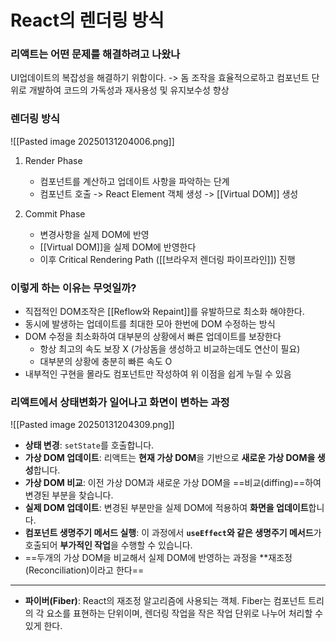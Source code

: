 # React의 렌더링 방식
### 리액트는 어떤 문제를 해결하려고 나왔나
UI업데이트의 복잡성을 해결하기 위함이다. ->  돔 조작을 효율적으로하고 컴포넌트 단위로 개발하여 코드의 가독성과 재사용성 및 유지보수성 향상

### 렌더링 방식

![[Pasted image 20250131204006.png]]

1. Render Phase
	- 컴포넌트를 계산하고 업데이트 사항을 파악하는 단계
	- 컴포넌트 호출 -> React Element 객체 생성 -> [[Virtual DOM]] 생성

2. Commit Phase
	- 변경사항을 실제 DOM에 반영
	- [[Virtual DOM]]을 실제 DOM에 반영한다
	- 이후 Critical Rendering Path ([[브라우저 렌더링 파이프라인]]) 진행


### 이렇게 하는 이유는 무엇일까?
- 직접적인 DOM조작은 [[Reflow와 Repaint]]를 유발하므로 최소화 해야한다.
- 동시에 발생하는 업데이트를 최대한 모아 한번에 DOM 수정하는 방식
- DOM 수정을 최소화하여 대부분의 상황에서 빠른 업데이트를 보장한다 
	- 항상 최고의 속도 보장 X (가상돔을 생성하고 비교하는데도 연산이 필요)
	- 대부분의 상황에 충분히 빠른 속도 O
- 내부적인 구현을 몰라도 컴포넌트만 작성하여 위 이점을 쉽게 누릴 수 있음


### 리액트에서 상태변화가 일어나고 화면이 변하는 과정
![[Pasted image 20250131204309.png]]

- **상태 변경**: `setState`를 호출합니다.
- **가상 DOM 업데이트**: 리액트는 **현재 가상 DOM**을 기반으로 **새로운 가상 DOM을 생성**합니다.
- **가상 DOM 비교**: 이전 가상 DOM과 새로운 가상 DOM을 ==비교(diffing)==하여 변경된 부분을 찾습니다.
- **실제 DOM 업데이트**: 변경된 부분만을 실제 DOM에 적용하여 **화면을 업데이트**합니다.
- **컴포넌트 생명주기 메서드 실행**: 이 과정에서 **`useEffect`와 같은 생명주기 메서드**가 호출되어 **부가적인 작업**을 수행할 수 있습니다.
- ==두개의 가상 DOM을 비교해서 실제 DOM에 반영하는 과정을 **재조정(Reconciliation)이라고 한다==


---
- **파이버(Fiber)**: React의 재조정 알고리즘에 사용되는 객체. Fiber는 컴포넌트 트리의 각 요소를 표현하는 단위이며, 렌더링 작업을 작은 작업 단위로 나누어 처리할 수 있게 한다.